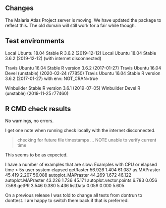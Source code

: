 ## Changes

The Malaria Atlas Project server is moving. We have updated the package
to reflect this. The old domain will still work for a fair while though.

## Test environments

Local Ubuntu 18.04 Stable R 3.6.2 (2019-12-12)
Local Ubuntu 18.04 Stable 3.6.2 (2019-12-12) (with internet disconnected)

Travis Ubuntu 16.04 Stable R version 3.6.2 (2017-01-27)
Travis Ubuntu 16.04 Devel (unstable) (2020-02-24 r77850)
Travis Ubuntu 16.04 Stable R version 3.6.2 (2017-01-27) with env: NOT_CRAN=true

Winbuilder Stable R version 3.6.1 (2019-07-05)
Winbuilder Devel R (unstable) (2019-11-25 r77460)


## R CMD check results

No warnings, no errors.

I get one note when running check locally with the internet disconnected.
> checking for future file timestamps ... NOTE
  unable to verify current time

This seems to be as expected.


I have a number of examples that are slow:
   Examples with CPU or elapsed time > 5s
                            user system elapsed
   getRaster              56.926  1.404  61.087
   as.MAPraster           45.419  2.207  56.088
   autoplot_MAPraster     44.269  1.672  46.122
   autoplot.MAPraster     43.226  1.736  45.171
   autoplot.vector.points  6.783  0.056   7.568
   getPR                   3.546  0.380   5.436
   listData                0.059  0.000   5.605

On a previous release I was told to change all tests from dontrun to donttest. I am happy to switch them back if that is preferred.



